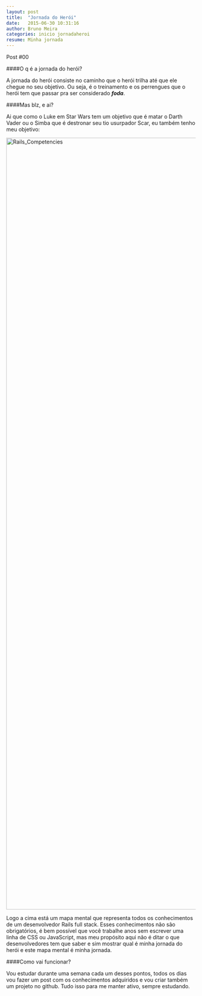 ```yaml
---
layout: post
title:  "Jornada do Herói"
date:   2015-06-30 10:31:16
author: Bruno Meira
categories: inicio jornadaheroi
resume: Minha jornada
---
```


Post #00

####O q é a jornada do herói?

A jornada do herói consiste no caminho que o herói trilha até que ele chegue no seu objetivo. Ou seja, é o treinamento e os perrengues que o herói tem que passar pra ser considerado ***foda***.

####Mas blz, e ai?

Ai que como o Luke em Star Wars tem um objetivo que é matar o Darth Vader ou o Simba que é destronar seu tio usurpador Scar, eu também tenho meu objetivo:

<a href="https://www.flickr.com/photos/133724412@N08/19111387478" title="Rails_Competencies by bruno meiramelhado, no Flickr"><img src="https://c2.staticflickr.com/4/3951/19111387478_9bf56ec7ce_k.jpg" width="1461" height="2048" alt="Rails_Competencies"></a>

Logo a cima está um mapa mental que representa todos os conhecimentos de um desenvolvedor Rails full stack.
Esses conhecimentos não são obrigatórios, é bem possível que você trabalhe anos sem escrever uma linha de CSS ou JavaScript, mas meu propósito aqui não é ditar o que desenvolvedores tem que saber e sim mostrar qual é minha jornada do herói e este mapa mental é minha jornada.

####Como vai funcionar?

Vou estudar durante uma semana cada um desses pontos, todos os dias vou fazer um post com os conhecimentos adquiridos e vou criar também um projeto no github. Tudo isso para me manter ativo, sempre estudando.

